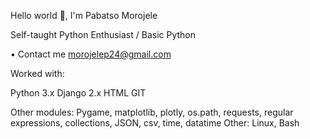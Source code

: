Hello world 👋, I'm Pabatso Morojele 

Self-taught Python Enthusiast / Basic Python

• Contact me morojelep24@gmail.com

Worked with:

Python 3.x
Django 2.x
HTML
GIT

Other modules: 
Pygame, matplotlib, plotly, os.path, requests, regular expressions, collections, JSON, csv, time, datatime
Other: Linux, Bash
